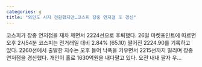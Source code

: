 ```yaml
---
categories: g
title: "외인도 사자 전환했지만…코스피 장중 연저점 또 경신"
---
```

  코스피가 장중 연저점을 재차 깨면서 2224선으로 후퇴했다. 26일 마켓포인트에 따르면 오후 2시54분 코스피는 전거래일 대비 2.84% (65.10) 떨어진 2224.90를 기록하고 있다. 2260선에서 출발한 지수는 오후 들어 낙폭을 키우면서 2215선까지 밀리며 장중 연저점을 경신했다. 개인이 홀로 1630억원을 내다팔고 있다. 오전 내내 팔자 우...